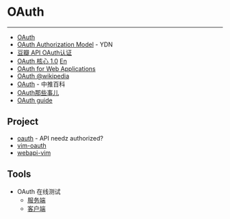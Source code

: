 
# OAuth

----

* [OAuth](http://oauth.net/)
* [OAuth Authorization Model](http://developer.yahoo.com/oauth/) - YDN
* [豆瓣 API OAuth认证](http://www.douban.com/service/apidoc/auth)
* [OAuth 核心 1.0](http://www.rollingcode.org/blog/f/oauth-core-1.0-final-cn.html)
    [En](http://oauth.net/core/1.0/)
* [OAuth for Web Applications](http://code.google.com/apis/accounts/docs/OAuth.html)
* [OAuth @wikipedia](http://zh.wikipedia.org/zh/OAuth)
* [OAuth](http://wiki.cnitter.com/OAuth) - 中推百科
* [OAuth那些事儿](http://huoding.com/2010/10/10/8)
* [OAuth guide](http://hueniverse.com/oauth/)


## Project

* [oauth](http://code.google.com/p/oauth/) - API needz authorized?
* [vim-oauth](https://github.com/mattn/vim-oauth)
* [webapi-vim](https://github.com/mattn/webapi-vim)


## Tools

* OAuth 在线测试
    * [服务端](http://term.ie/oauth/example/index.php)
    * [客户端](http://term.ie/oauth/example/client.php)
